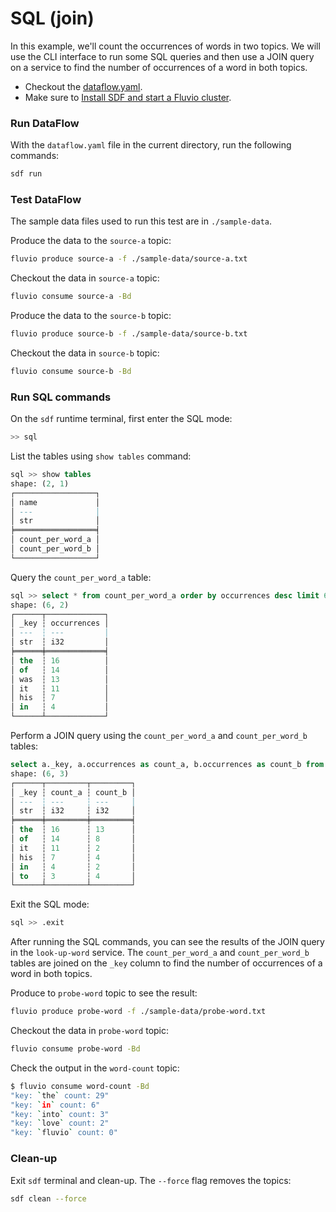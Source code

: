 # SQL (join)

In this example, we'll count the occurrences of words in two topics. We will use the CLI interface to run some SQL queries and then use a JOIN query on a service to find the number of occurrences of a word in both topics.

* Checkout the [dataflow.yaml](./dataflow.yaml).
* Make sure to [Install SDF and start a Fluvio cluster].

### Run DataFlow

With the `dataflow.yaml` file in the current directory, run the following commands:

```bash
sdf run
```

### Test DataFlow

The sample data files used to run this test are in `./sample-data`.

Produce the data to the `source-a` topic:

```bash
fluvio produce source-a -f ./sample-data/source-a.txt
```

Checkout the data in `source-a` topic:

```bash
fluvio consume source-a -Bd
```

Produce the data to the `source-b` topic:

```bash
fluvio produce source-b -f ./sample-data/source-b.txt
```

Checkout the data in `source-b` topic:

```bash
fluvio consume source-b -Bd
```

### Run SQL commands


On the `sdf` runtime terminal, first enter the SQL mode:

```bash
>> sql
```

List the tables using `show tables` command:

```sql
sql >> show tables
shape: (2, 1)
┌──────────────────┐
│ name             │
│ ---              │
│ str              │
╞══════════════════╡
│ count_per_word_a │
│ count_per_word_b │
└──────────────────┘
```

Query the `count_per_word_a` table:

```sql
sql >> select * from count_per_word_a order by occurrences desc limit 6
shape: (6, 2)
┌──────┬─────────────┐
│ _key ┆ occurrences │
│ ---  ┆ ---         │
│ str  ┆ i32         │
╞══════╪═════════════╡
│ the  ┆ 16          │
│ of   ┆ 14          │
│ was  ┆ 13          │
│ it   ┆ 11          │
│ his  ┆ 7           │
│ in   ┆ 4           │
└──────┴─────────────┘
```

Perform a JOIN query using the `count_per_word_a` and `count_per_word_b` tables:

```sql
select a._key, a.occurrences as count_a, b.occurrences as count_b from count_per_word_a a join count_per_word_b b on a._key = b._key order by count_a desc limit 6
shape: (6, 3)
┌──────┬─────────┬─────────┐
│ _key ┆ count_a ┆ count_b │
│ ---  ┆ ---     ┆ ---     │
│ str  ┆ i32     ┆ i32     │
╞══════╪═════════╪═════════╡
│ the  ┆ 16      ┆ 13      │
│ of   ┆ 14      ┆ 8       │
│ it   ┆ 11      ┆ 2       │
│ his  ┆ 7       ┆ 4       │
│ in   ┆ 4       ┆ 2       │
│ to   ┆ 3       ┆ 4       │
└──────┴─────────┴─────────┘
```

Exit the SQL mode:

```bash
sql >> .exit
```

After running the SQL commands, you can see the results of the JOIN query in the `look-up-word` service. The `count_per_word_a` and `count_per_word_b` tables are joined on the `_key` column to find the number of occurrences of a word in both topics.

Produce to `probe-word` topic to see the result:

```bash
fluvio produce probe-word -f ./sample-data/probe-word.txt
```

Checkout the data in `probe-word` topic:

```bash
fluvio consume probe-word -Bd
```

Check the output in the `word-count` topic:

```bash
$ fluvio consume word-count -Bd
"key: `the` count: 29"
"key: `in` count: 6"
"key: `into` count: 3"
"key: `love` count: 2"
"key: `fluvio` count: 0"
```

### Clean-up

Exit `sdf` terminal and clean-up. The `--force` flag removes the topics:

```bash
sdf clean --force
```

[Install SDF and start a Fluvio cluster]: /README.MD#prerequisites
